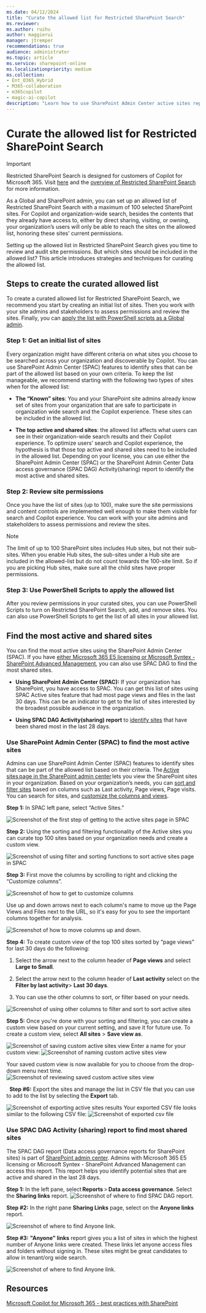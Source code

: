 ```yaml
---
ms.date: 04/12/2024
title: "Curate the allowed list for Restricted SharePoint Search"
ms.reviewer: 
ms.author: ruihu
author: maggierui
manager: jtremper
recommendations: true
audience: administrator
ms.topic: article
ms.service: sharepoint-online
ms.localizationpriority: medium
ms.collection:
- Ent_O365_Hybrid
- M365-collaboration
- m365copilot
- magic-ai-copilot
description: "Learn how to use SharePoint Admin Center active sites report and SharePoint Advanced Management Data Access Governance report to find the most active and shared sites for the Restricted SharePoint Search allowed list. "
---
```


# Curate the allowed list for Restricted SharePoint Search
> [!IMPORTANT]
> Restricted SharePoint Search is designed for customers of Copilot for Microsoft 365. Visit [here](https://go.microsoft.com/fwlink/p/?linkid=2260808) and the [overview of Restricted SharePoint Search](/sharepoint/restricted-sharepoint-search) for more information.

As a Global and SharePoint admin, you can set up an allowed list of Restricted SharePoint Search with a maximum of 100 selected SharePoint sites. For Copilot and organization-wide search, besides the contents that they already have access to, either by direct sharing, visiting, or owning, your organization’s users will only be able to reach the sites on the allowed list, honoring these sites’ current permissions.

Setting up the allowed list in Restricted SharePoint Search gives you time to review and audit site permissions. But which sites should be included in the allowed list? This article introduces strategies and techniques for curating the allowed list.

## Steps to create the curated allowed list
To create a curated allowed list for Restricted SharePoint Search, we recommend you start by creating an initial list of sites. Then you work with your site admins and stakeholders to assess permissions and review the sites. Finally, you can [apply the list with PowerShell scripts as a Global admin](restricted-sharepoint-search-admin-scripts.md).

### Step 1: Get an initial list of sites

Every organization might have different criteria on what sites you choose to be searched across your organization and discoverable by Copilot. You can use SharePoint Admin Center (SPAC) features to identify sites that can be part of the allowed list based on your own criteria. To keep the list manageable, we recommend starting with the following two types of sites when for the allowed list:

- **The “Known” sites**: You and your SharePoint site admins already know set of sites from your organization that are safe to participate in organization wide search and the Copilot experience. These sites can be included in the allowed list.

- **The top active and shared sites**: the allowed list affects what users can see in their organization-wide search results and their Copilot experience. To optimize users’ search and Copilot experience, the hypothesis is that those top active and shared sites need to be included in the allowed list.  Depending on your license, you can use either the SharePoint Admin Center (SPAC) or the SharePoint Admin Center Data access governance (SPAC DAG) Activity(sharing) report to identify the most active and shared sites.

### Step 2: Review site permissions

Once you have the list of sites (up to 100), make sure the site permissions and content controls are implemented well enough to make them visible for search and Copilot experience. You can work with your site admins and stakeholders to assess permissions and review the sites.

>[!NOTE]
>The limit of up to 100 SharePoint sites includes Hub sites, but not their sub-sites.   When you enable Hub sites, the sub-sites under a Hub site are included in the allowed-list  but do not count towards the 100-site limit. So if you are picking Hub sites, make sure all the child sites have proper permissions.

### Step 3: Use PowerShell Scripts to apply the allowed list

After you review permissions in your curated sites, you can use PowerShell Scripts to turn on Restricted SharePoint Search, add, and remove sites. You can also use PowerShell Scripts to get the list of all sites in your allowed list.

## Find the most active and shared sites

You can find the most active sites using the SharePoint Admin Center (SPAC). If you have [either Microsoft 365 E5 licensing or Microsoft Syntex - SharePoint Advanced Management](/SharePoint/data-access-governance-reports#requirements), you can also use SPAC DAG to find the most shared sites.  

- **Using SharePoint Admin Center (SPAC):** If your organization has SharePoint, you have access to SPAC. You can get this list of sites using SPAC Active sites feature that had most page views and files in the last 30 days. This can be an indicator to get to the list of sites interested by the broadest possible audience in the organization.   

- **Using SPAC DAG Activity(sharing) report** to [identify sites](/SharePoint/data-access-governance-reports) that have been shared most in the last 28 days.

### Use SharePoint Admin Center (SPAC) to find the most active sites

Admins can use SharePoint Admin Center (SPAC) features to identify sites that can be part of the allowed list based on their criteria. The [Active sites page in the SharePoint admin center](https://go.microsoft.com/fwlink/?linkid=2185220) lets you  view the SharePoint sites in your organization. Based on your organization’s needs, you can [sort and filter sites](/sharepoint/customize-admin-center-site-list#sort-and-filter-the-site-list) based on columns such as Last activity, Page views, Page visits. You can search for sites, and [customize the columns and views](/sharepoint/customize-admin-center-site-list#customize-columns).

**Step 1:** In SPAC left pane, select “Active Sites.”

![Screenshot of the first step of getting to the active sites page in SPAC](media/rss-spac-1.png)

**Step 2:** Using the sorting and filtering functionality of the Active sites you can curate top 100 sites based on your organization needs and create a custom view.

![Screenshot of using filter and sorting functions to sort active sites page in SPAC](media/rss-spac-2.png)

**Step 3:** First move the columns by scrolling to right and clicking the “Customize columns”.  

![Screenshot of how to get to customize columns](media/rss-spac-3.png)

Use up and down arrows next to each column's name to move up the Page Views and Files next to the URL, so it's easy for you to see the important columns together for analysis.  

![Screenshot of how to move columns up and down.](media/rss-spac-4.png)

**Step 4:** To create custom view of the top 100 sites sorted by “page views” for last 30 days do the following:  

1. Select the arrow next to the column header of **Page views** and select **Large to Small**.

1. Select the arrow next to the column header of **Last activity** select on the **Filter by last activity**> **Last 30 days**.

1. You can use the other columns to sort, or filter based on your needs.

![Screenshot of using other columns to filter and sort to sort active sites](media/rss-spac-5.png)

**Step 5:** Once you're done with your sorting and filtering, you can create a custom view based on your current setting, and save it for future use. To create a custom view, select **All sites** > **Save view as**.

![Screenshot of saving custom active sites view](media/rss-spac-6.png)
Enter a name for your custom view:
![Screenshot of naming custom active sites view](media/rss-spac-7.png)

Your saved custom view is now available for you to choose from the drop-down menu next time.
![Screenshot of reviewing saved custom active sites view](media/rss-spac-8.png)

  **Step #6:** Export the sites and manage the list in CSV file that you can use to add to the list by selecting the **Export** tab.

![Screenshot of exporting  active sites results](media/rss-spac-export.png)
Your exported CSV file looks similar to the following CSV file:
![Screenshot of exported csv file](media/rss-spac-csv.png)

### Use SPAC DAG Activity (sharing) report to find most shared sites

The SPAC DAG report (Data access governance reports for SharePoint sites) is part of [SharePoint admin center](https://go.microsoft.com/fwlink/?linkid=2185219). Admins with Microsoft 365 E5 licensing or Microsoft Syntex - SharePoint Advanced Management can access this report. This report helps you identify potential sites that are active and shared in the last 28 days.   

**Step 1:** In the left pane, select **Reports** > **Data access governance**. Select the **Sharing links** report.
![Screenshot of where to find SPAC DAG report.](media/rss-spac-dag-1.png)

**Step #2:** In the right pane **Sharing Links** page, select on the **Anyone links** report.

![Screenshot of where to find Anyone link.](media/rss-spac-dag-2.png)

**Step #3:** **"Anyone" links** report gives you a list of sites in which the highest number of Anyone links were created. These links let anyone access files and folders without signing in. These sites might be great candidates to allow in tenant/org wide search.

![Screenshot of where to find Anyone link.](media/rss-spac-dag-2.png)

## Resources

[Microsoft Copilot for Microsoft 365 - best practices with SharePoint](/sharepoint/sharepoint-copilot-best-practices)
